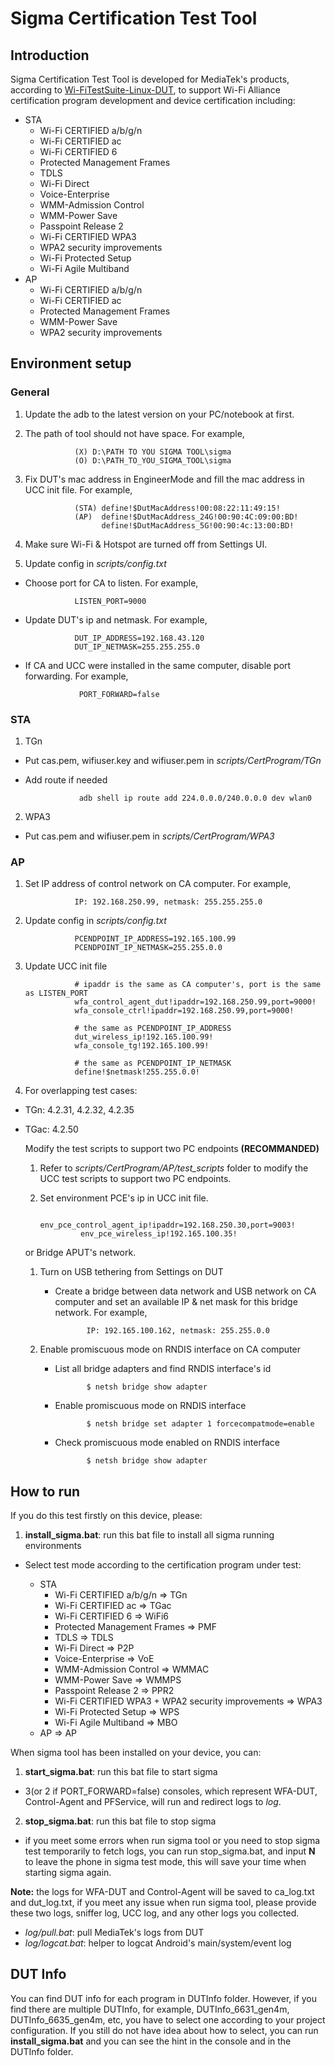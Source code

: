 # **Sigma Certification Test Tool**

## Introduction
Sigma Certification Test Tool is developed for MediaTek's products, according to [Wi-FiTestSuite-Linux-DUT](https://github.com/Wi-FiTestSuite/Wi-FiTestSuite-Linux-DUT), to support Wi-Fi Alliance certification program development and device certification including:

- STA
    - Wi-Fi CERTIFIED a/b/g/n
    - Wi-Fi CERTIFIED ac
    - Wi-Fi CERTIFIED 6
    - Protected Management Frames
    - TDLS
    - Wi-Fi Direct
    - Voice-Enterprise
    - WMM-Admission Control
    - WMM-Power Save
    - Passpoint Release 2
    - Wi-Fi CERTIFIED WPA3
    - WPA2 security improvements
    - Wi-Fi Protected Setup
    - Wi-Fi Agile Multiband
- AP
    - Wi-Fi CERTIFIED a/b/g/n
    - Wi-Fi CERTIFIED ac
    - Protected Management Frames
    - WMM-Power Save
    - WPA2 security improvements

## Environment setup
### General
1. Update the adb to the latest version on your PC/notebook at first.
2. The path of tool should not have space. For example,

                  (X) D:\PATH TO YOU SIGMA TOOL\sigma
                  (O) D:\PATH_TO_YOU_SIGMA_TOOL\sigma

3. Fix DUT's mac address in EngineerMode and fill the mac address in UCC init file. For example,

                  (STA) define!$DutMacAddress!00:08:22:11:49:15!
                  (AP)  define!$DutMacAddress_24G!00:90:4C:09:00:BD!
                        define!$DutMacAddress_5G!00:90:4c:13:00:BD!

4. Make sure Wi-Fi & Hotspot are turned off from Settings UI.
5. Update config in *scripts/config.txt*
-  Choose port for CA to listen. For example,

                  LISTEN_PORT=9000

-  Update DUT's ip and netmask. For example,

                  DUT_IP_ADDRESS=192.168.43.120
                  DUT_IP_NETMASK=255.255.255.0

- If CA and UCC were installed in the same computer, disable port forwarding. For example,

                  PORT_FORWARD=false

### STA
1. TGn
- Put cas.pem, wifiuser.key and wifiuser.pem in *scripts/CertProgram/TGn*
- Add route if needed

                  adb shell ip route add 224.0.0.0/240.0.0.0 dev wlan0

2. WPA3
- Put cas.pem and wifiuser.pem in *scripts/CertProgram/WPA3*

### AP
1. Set IP address of control network on CA computer. For example,

                  IP: 192.168.250.99, netmask: 255.255.255.0

2. Update config in *scripts/config.txt*

                  PCENDPOINT_IP_ADDRESS=192.165.100.99
                  PCENDPOINT_IP_NETMASK=255.255.0.0

3. Update UCC init file

                  # ipaddr is the same as CA computer's, port is the same as LISTEN_PORT
                  wfa_control_agent_dut!ipaddr=192.168.250.99,port=9000!
                  wfa_console_ctrl!ipaddr=192.168.250.99,port=9000!

                  # the same as PCENDPOINT_IP_ADDRESS
                  dut_wireless_ip!192.165.100.99!
                  wfa_console_tg!192.165.100.99!

                  # the same as PCENDPOINT_IP_NETMASK
                  define!$netmask!255.255.0.0!

4. For overlapping test cases:
- TGn: 4.2.31, 4.2.32, 4.2.35
- TGac: 4.2.50

  Modify the test scripts to support two PC endpoints **(RECOMMANDED)**
  1. Refer to *scripts/CertProgram/AP/test_scripts* folder to modify the UCC test scripts to support two  PC endpoints.
  2. Set environment PCE's ip in UCC init file.

                  env_pce_control_agent_ip!ipaddr=192.168.250.30,port=9003!
                  env_pce_wireless_ip!192.165.100.35!

  or Bridge APUT's network.
  1. Turn on USB tethering from Settings on DUT
     - Create a bridge between data network and USB network on CA computer and set an available IP & net mask for this bridge network. For example,

                  IP: 192.165.100.162, netmask: 255.255.0.0

  2. Enable promiscuous mode on RNDIS interface on CA computer
     - List all bridge adapters and find RNDIS interface's id

                  $ netsh bridge show adapter

     - Enable promiscuous mode on RNDIS interface

                  $ netsh bridge set adapter 1 forcecompatmode=enable

     - Check promiscuous mode enabled on RNDIS interface

                  $ netsh bridge show adapter

## How to run
If you do this test firstly on this device, please:
1. **install_sigma.bat**: run this bat file to install all sigma running environments
- Select test mode according to the certification program under test:

  - STA
      - Wi-Fi CERTIFIED a/b/g/n => TGn
      - Wi-Fi CERTIFIED ac => TGac
      - Wi-Fi CERTIFIED 6 => WiFi6
      - Protected Management Frames => PMF
      - TDLS => TDLS
      - Wi-Fi Direct => P2P
      - Voice-Enterprise => VoE
      - WMM-Admission Control => WMMAC
      - WMM-Power Save => WMMPS
      - Passpoint Release 2 => PPR2
      - Wi-Fi CERTIFIED WPA3 + WPA2 security improvements => WPA3
      - Wi-Fi Protected Setup => WPS
      - Wi-Fi Agile Multiband => MBO
  - AP => AP

When sigma tool has been installed on your device, you can:
1. **start_sigma.bat**: run this bat file to start sigma
- 3(or 2 if PORT_FORWARD=false) consoles, which represent WFA-DUT, Control-Agent and PFService, will run and redirect logs to *log*.
2. **stop_sigma.bat**: run this bat file to stop sigma
- if you meet some errors when run sigma tool or you need to stop sigma test temporarily to fetch logs, you can run stop_sigma.bat, and input **N** to leave the phone in sigma test mode, this will save your time when starting sigma again.

**Note:** the logs for WFA-DUT and Control-Agent will be saved to ca_log.txt and dut_log.txt, if you meet any issue when run sigma tool, please provide these two logs, sniffer log, UCC log, and any other logs you collected.
- *log/pull.bat*: pull MediaTek's logs from DUT
- *log/logcat.bat*: helper to logcat Android's main/system/event log

## DUT Info
You can find DUT info for each program in DUTInfo folder.
However, if you find there are multiple DUTInfo, for example, DUTInfo_6631_gen4m, DUTInfo_6635_gen4m, etc, you have to select one according to your project configuration. If you still do not have idea about how to select, you can run **install_sigma.bat** and you can see the hint in the console and in the DUTInfo folder.

